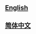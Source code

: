 ## <a href='https://mmagic.readthedocs.io/en/latest/'>English</a>

## <a href='https://mmagic.readthedocs.io/zh_CN/latest/'>简体中文</a>
